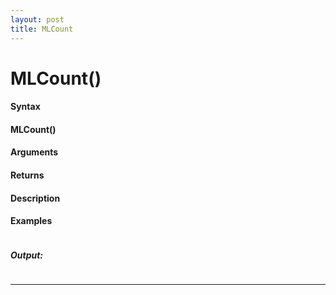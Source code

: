 ```yaml
---
layout: post
title: MLCount
---
```


# MLCount()


#### Syntax

#### MLCount()

#### Arguments

#### Returns

#### Description

#### Examples

```

```

##### Output:

```

```

---